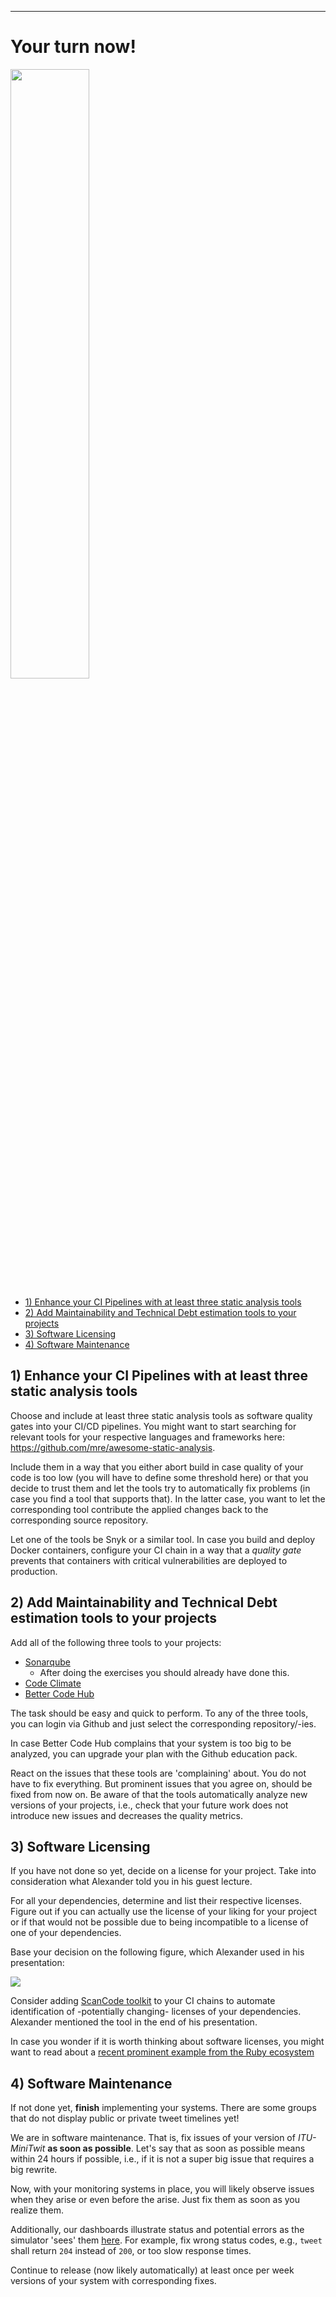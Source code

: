 -----------

# Your turn now!

<img src="https://media.giphy.com/media/13GIgrGdslD9oQ/giphy.gif" width=50%/>

  - [1) Enhance your CI Pipelines with at least three static analysis tools](#2-enhance-your-ci-pipelines-with-at-least-three-static-analysis-tools)
  - [2) Add Maintainability and Technical Debt estimation tools to your projects](#1-add-maintainability-and-technical-debt-estimation-tools-to-your-projects)
  - [3) Software Licensing](#2-software-licensing)
  - [4) Software Maintenance](#3-software-maintenance)


## 1) Enhance your CI Pipelines with at least three static analysis tools

Choose and include at least three static analysis tools as software quality gates into your CI/CD pipelines. You might want to start searching for relevant tools for your respective languages and frameworks here: https://github.com/mre/awesome-static-analysis.

Include them in a way that you either abort build in case quality of your code is too low (you will have to define some threshold here) or that you decide to trust them and let the tools try to automatically fix problems (in case you find a tool that supports that). In the latter case, you want to let the corresponding tool contribute the applied changes back to the corresponding source repository.

Let one of the tools be Snyk or a similar tool. In case you build and deploy Docker containers, configure your CI chain in a way that a _quality gate_ prevents that containers with critical vulnerabilities are deployed to production.


## 2) Add Maintainability and Technical Debt estimation tools to your projects


Add all of the following three tools to your projects:

  * [Sonarqube](https://sonarcloud.io)
    - After doing the exercises you should already have done this.
  * [Code Climate](https://codeclimate.com/)
  * [Better Code Hub](https://bettercodehub.com/)

The task should be easy and quick to perform. To any of the three tools, you can login via Github and just select the corresponding repository/-ies.

In case Better Code Hub complains that your system is too big to be analyzed, you can upgrade your plan with the Github education pack.


React on the issues that these tools are 'complaining' about. You do not have to fix everything. But prominent issues that you agree on, should be fixed from now on. Be aware of that the tools automatically analyze new versions of your projects, i.e., check that your future work does not introduce new issues and decreases the quality metrics.


## 3) Software Licensing


If you have not done so yet, decide on a license for your project. Take into consideration what Alexander told you in his guest lecture.

For all your dependencies, determine and list their respective licenses. Figure out if you can actually use the license of your liking for your project or if that would not be possible due to being incompatible to a license of one of your dependencies.

Base your decision on the following figure, which Alexander used in his presentation:

![](https://en.wikipedia.org/wiki/License_compatibility#/media/File:Floss-license-slide-image.svg)

Consider adding [ScanCode toolkit](https://github.com/nexB/scancode-toolkit) to your CI chains to automate identification of -potentially changing- licenses of your dependencies. Alexander mentioned the tool in the end of his presentation.

In case you wonder if it is worth thinking about software licenses, you might want to read about a [recent prominent example from the Ruby ecosystem](https://www.theregister.com/2021/03/25/ruby_rails_code/)



## 4) Software Maintenance 

If not done yet, **finish** implementing your systems. There are some groups that do not display public or private tweet timelines yet!


We are in software maintenance. That is, fix issues of your version of _ITU-MiniTwit_ **as soon as possible**. Let's say that as soon as possible means within 24 hours if possible, i.e., if it is not a super big issue that requires a big rewrite. 

Now, with your monitoring systems in place, you will likely observe issues when they arise or even before the arise. Just fix them as soon as you realize them.

Additionally, our dashboards illustrate status and potential errors as the simulator 'sees' them [here](http://164.92.246.227/status.html). For example, fix wrong status codes, e.g., `tweet` shall return `204` instead of `200`, or too slow response times.

Continue to release (now likely automatically) at least once per week versions of your system with corresponding fixes.


